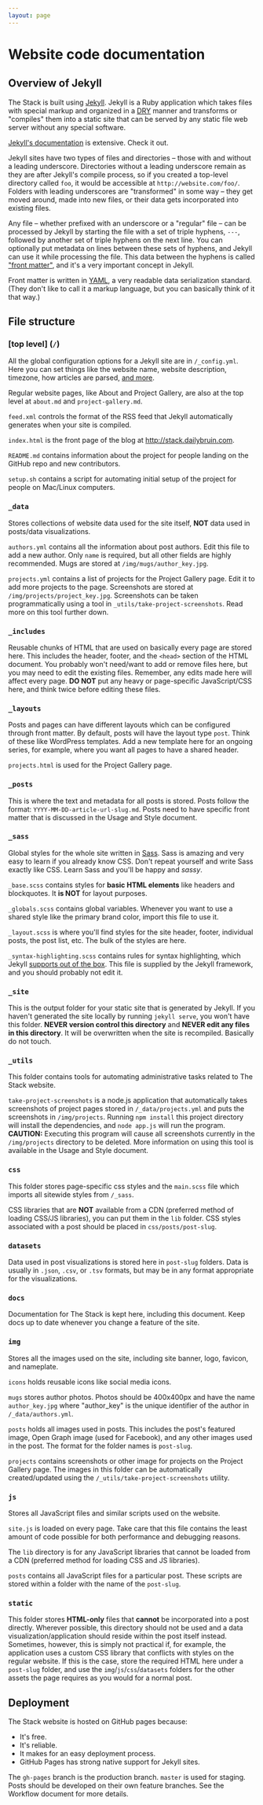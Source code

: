 ```yaml
---
layout: page
---
```


# Website code documentation

## Overview of Jekyll

The Stack is built using [Jekyll](http://jekyllrb.com/). Jekyll is a Ruby
application which takes files with special markup and organized in a
[DRY](https://en.wikipedia.org/wiki/Don%27t_repeat_yourself) manner and
transforms or "compiles" them into a static site that can be served by any
static file web server without any special software.

[Jekyll's documentation](http://jekyllrb.com/docs/home/) is extensive. Check
it out.

Jekyll sites have two types of files and directories – those with and without
a leading underscore. Directories without a leading underscore remain as they
are after Jekyll's compile process, so if you created a top-level directory
called  `foo`, it would be accessible at `http://website.com/foo/`. Folders
with leading underscores are "transformed" in some way – they get moved around,
made into new files, or their data gets incorporated into existing files.

Any file – whether prefixed with an underscore or a "regular"
file – can be processed by Jekyll by starting the file with a set of
triple hyphens, `---`, followed by another set of triple hyphens on the next
line. You can optionally put metadata on lines between these sets of hyphens,
and Jekyll can use it while processing the file. This data between the
hyphens is called ["front matter"](http://jekyllrb.com/docs/frontmatter/),
and it's a very important concept in Jekyll.

Front matter is written in [YAML](http://www.yaml.org/refcard.html), a very
readable data serialization standard. (They don't like to call it a markup
language, but you can basically think of it that way.)

## File structure

### [top level] (`/`)

All the global configuration options for a Jekyll site are in `/_config.yml`.
Here you can set things like the website name, website description,
timezone, how articles are parsed,
[and more](https://jekyllrb.com/docs/configuration/).

Regular website pages, like About and Project Gallery, are also at the top
level at `about.md` and `project-gallery.md`.

`feed.xml` controls the format of the RSS feed that Jekyll automatically
generates when your site is compiled.

`index.html` is the front page of the blog at http://stack.dailybruin.com.

`README.md` contains information about the project for people landing on
the GitHub repo and new contributors.

`setup.sh` contains a script for automating initial setup of the project 
for people on Mac/Linux computers.

### `_data`

Stores collections of website data used for the site itself, **NOT** data used
in posts/data visualizations.

`authors.yml` contains all the information about post authors. Edit this file
to add a new author. Only `name` is required, but all other fields are
highly recommended. Mugs are stored at `/img/mugs/author_key.jpg`.

`projects.yml` contains a list of projects for the Project Gallery page. Edit
it to add more projects to the page. Screenshots are stored at
`/img/projects/project_key.jpg`. Screenshots can be taken programmatically
using a tool in `_utils/take-project-screenshots`. Read more on this tool
further down.

### `_includes`

Reusable chunks of HTML that are used on basically every page are stored here.
This includes the header, footer, and the `<head>` section of the HTML document.
You probably won't need/want to add or remove files here, but you may need to
edit the existing files. Remember, any edits made here will affect every page.
**DO NOT** put any heavy or page-specific JavaScript/CSS here, and think
twice before editing these files.

### `_layouts`

Posts and pages can have different layouts which can be configured through
front matter. By default, posts will have the layout type `post`. Think of
these like WordPress templates. Add a new template here for an ongoing series,
for example, where you want all pages to have a shared header.

`projects.html` is used for the Project Gallery page.

### `_posts`

This is where the text and metadata for all posts is stored. Posts follow
the format: `YYYY-MM-DD-article-url-slug.md`. Posts need to have specific
front matter that is discussed in the Usage and Style document.

### `_sass`

Global styles for the whole site written in [Sass](http://sass-lang.com/).
Sass is amazing and very easy to learn if you already know CSS. Don't
repeat yourself and write Sass exactly like CSS. Learn Sass and you'll be
happy and *sassy*.

`_base.scss` contains styles for **basic HTML elements** like headers and
blockquotes. It **is NOT** for layout purposes.

`_globals.scss` contains global variables. Whenever you want to use a shared
style like the primary brand color, import this file to use it.

`_layout.scss` is where you'll find styles for the site header, footer,
individual posts, the post list, etc. The bulk of the styles are here.

`_syntax-highlighting.scss` contains rules for syntax highlighting, which
Jekyll
[supports out of the box](https://jekyllrb.com/docs/templates/#code-snippet-highlighting).
This file is supplied by the Jekyll framework, and you should probably not
edit it.

### `_site`

This is the output folder for your static site that is generated by Jekyll.
If you haven't generated the site locally by running `jekyll serve`, you won't
have this folder. **NEVER version control this directory** and **NEVER edit
any files in this directory**. It will be overwritten when the site is
recompiled. Basically do not touch.

### `_utils`

This folder contains tools for automating administrative tasks related to
The Stack website.

`take-project-screenshots` is a node.js application that automatically
takes screenshots of project pages stored in `/_data/projects.yml` and puts
the screenshots in `/img/projects`. Running `npm install` this project
directory will install the dependencies, and `node app.js` will run the program.
**CAUTION:** Executing this program will cause all screenshots currently in the
`/img/projects` directory to be deleted. More information on using this tool
is available in the Usage and Style document.

### `css`

This folder stores page-specific css styles and the `main.scss` file which
imports all sitewide styles from `/_sass`.

CSS libraries that are **NOT**
available from a CDN (preferred method of loading CSS/JS libraries), you
can put them in the `lib` folder. CSS styles associated with a post should
be placed in `css/posts/post-slug`.

### `datasets`

Data used in post visualizations is stored here in `post-slug` folders. Data
is usually in `.json`, `.csv`, or `.tsv` formats, but may be in any format
appropriate for the visualizations.

### `docs`

Documentation for The Stack is kept here, including this document. Keep docs
up to date whenever you change a feature of the site.

### `img`

Stores all the images used on the site, including site banner, logo, favicon,
and nameplate.

`icons` holds reusable icons like social media icons.

`mugs` stores author photos. Photos should be 400x400px and have the name
`author_key.jpg` where "author_key" is the unique identifier of the author in
`/_data/authors.yml`.

`posts` holds all images used in posts. This includes the post's featured
image, Open Graph image (used for Facebook), and any other images used in the
post. The format for the folder names is `post-slug`.

`projects` contains screenshots or other image for projects on the Project
Gallery page. The images in this folder can be automatically created/updated
using the `/_utils/take-project-screenshots` utility.

### `js`

Stores all JavaScript files and similar scripts used on the website.

`site.js` is loaded on every page. Take care that this file contains the least
amount of code possible for both performance and debugging reasons.

The `lib` directory is for any JavaScript libraries that cannot be loaded from
a CDN (preferred method for loading CSS and JS libraries).

`posts` contains all JavaScript files for a particular post. These scripts
are stored within a folder with the name of the `post-slug`.

### `static`

This folder stores **HTML-only** files that **cannot** be incorporated into
a post directly. Wherever possible, this directory should not be used and a
data visualization/application should reside within the post itself instead.
Sometimes, however, this is simply not practical if, for example, the
application uses a custom CSS library that conflicts with styles on the
regular website. If this is the case, store the required HTML here under a
`post-slug` folder, and use the `img`/`js`/`css`/`datasets` folders for
the other assets the page requires as you would for a normal post.

## Deployment

The Stack website is hosted on GitHub pages because:

- It's free.
- It's reliable.
- It makes for an easy deployment process.
- GitHub Pages has strong native support for Jekyll sites.

The `gh-pages` branch is the production branch. `master` is used for staging.
Posts should be developed on their own feature branches. See the Workflow
document for more details.
